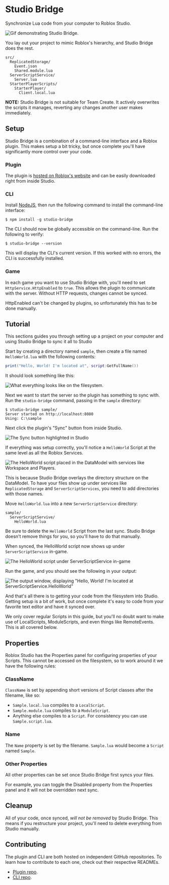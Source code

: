 # Studio Bridge

[plugin-repo]: https://github.com/vocksel/studio-bridge-plugin
[cli-repo]: https://github.com/vocksel/studio-bridge-cli

Synchronize Lua code from your computer to Roblox Studio.

![Gif demonstrating Studio Bridge.](images/in-action.gif)

You lay out your project to mimic Roblox's hierarchy, and Studio Bridge does the rest.

```
src/
  ReplicatedStorage/
    Event.json
    Shared.module.lua
  ServerScriptService/
    Server.lua
  StarterPlayerScripts/
    StarterPlayer/
      Client.local.lua
```

**NOTE:** Studio Bridge is not suitable for Team Create. It actively overwrites the scripts it manages, reverting any changes another user makes immediately.

## Setup

Studio Bridge is a combination of a command-line interface and a Roblox plugin. This makes setup a bit tricky, but once complete you'll have significantly more control over your code.

### Plugin

The plugin is [hosted on Roblox's website](https://www.roblox.com/library/626028645/Studio-Bridge) and can be easily downloaded right from inside Studio.

### CLI

Install [NodeJS](https://nodejs.org), then run the following command to install the command-line interface:

```shell
$ npm install -g studio-bridge
```

The CLI should now be globally accessible on the command-line. Run the following to verify:

```shell
$ studio-bridge --version
```

This will display the CLI's current version. If this worked with no errors, the CLI is successfully installed.

### Game

In each game you want to use Studio Bridge with, you'll need to set `HttpService.HttpEnabled` to `true`. This allows the plugin to communicate with the server. Without HTTP requests, changes cannot be synced.

HttpEnabled can't be changed by plugins, so unfortunately this has to be done manually.

## Tutorial

This sections guides you through setting up a project on your computer and using Studio Bridge to sync it all to Studio

Start by creating a directory named `sample`, then create a file named `HelloWorld.lua` with the following contents:

```lua
print("Hello, World! I'm located at", script:GetFullName())
```

It should look something like this:

![What everything looks like on the filesystem.](images/starting-filesystem-hierarchy.png)

Next we want to start the server so the plugin has something to sync with. Run the `studio-bridge` command, passing in the `sample` directory:

```shell
$ studio-bridge sample/
Server started on http://localhost:8080
Using: C:\sample
```

Next click the plugin's "Sync" button from inside Studio.

![The Sync button highlighted in Studio](images/highlighted-sync-buttobn.png)

If everything was setup correctly, you'll notice a `HelloWorld` Script at the same level as all the Roblox Services.

![The HelloWorld script placed in the DataModel with services like Workspace and Players.](images/right-in-the-datamodel.png)

This is because Studio Bridge overlays the directory structure on the DataModel. To have your files show up under services like `ReplicatedStorage` and `ServerScriptServices`, you need to add directories with those names.

Move `HelloWorld.lua` into a new `ServerScriptService` directory:

```
sample/
  ServerScriptServive/
    HelloWorld.lua
```

Be sure to delete the `HelloWorld` Script from the last sync. Studio Bridge doesn't remove things for you, so you'll have to do that manually.

When synced, the HelloWorld script now shows up under `ServerScriptService` in-game.

![The HelloWorld script under ServerScriptService in-game](images/in-the-right-place.png)

Run the game, and you should see the following in your output:

![The output window, displaying "Hello, World! I'm located at ServerScriptService.HelloWorld"](images/output.png)

And that's all there is to getting your code from the filesystem into Studio. Getting setup is a bit of work, but once complete it's easy to code from your favorite text editor and have it synced over.

We only cover regular Scripts in this guide, but you'll no doubt want to make use of LocalScripts, ModuleScripts, and even things like RemoteEvents. This is all covered below.

## Properties

Roblox Studio has the Properties panel for configuring properties of your Scripts. This cannot be accessed on the filesystem, so to work around it we have the following rules:

### ClassName

`ClassName` is set by appending short versions of Script classes after the filename, like so:

- `Sample.local.lua` compiles to a `LocalScript`.
- `Sample.module.lua` compiles to a `ModuleScript`.
- Anything else compiles to a `Script`. For consistency you can use `Sample.script.lua`.

### Name

The `Name` property is set by the filename. `Sample.lua` would become a `Script` named `Sample`.

### Other Properties

All other properties can be set once Studio Bridge first syncs your files.

For example, you can toggle the Disabled property from the Properties panel and it will not be overridden next sync.

## Cleanup

All of your code, once synced, *will not be removed* by Studio Bridge. This means if you restructure your project, you'll need to delete everything from Studio manually.

## Contributing

The plugin and CLI are both hosted on independent GitHub repositories. To learn how to contribute to each one, check out their respective READMEs.

- [Plugin repo][plugin-repo].
- [CLI repo][cli-repo].
